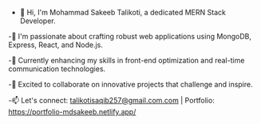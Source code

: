 - 👋 Hi, I'm Mohammad Sakeeb Talikoti, a dedicated MERN Stack Developer.

-👀 I'm passionate about crafting robust web applications using MongoDB, Express, React, and Node.js.

-🌱 Currently enhancing my skills in front-end optimization and real-time communication technologies.

-💞️ Excited to collaborate on innovative projects that challenge and inspire.

-📫 Let's connect: talikotisaqib257@gmail.com.com | Portfolio: https://portfolio-mdsakeeb.netlify.app/

<!---
Saqeeb01/Saqeeb01 is a ✨ special ✨ repository because its `README.md` (this file) appears on your GitHub profile.
You can click the Preview link to take a look at your changes.
--->
